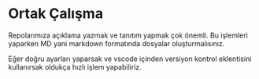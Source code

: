 # Ortak Çalışma

Repolarımıza açıklama yazmak ve tanıtım yapmak çok önemli. Bu işlemleri yaparken MD yani markdown formatında dosyalar oluşturmalısınız.

Eğer doğru ayarları yaparsak ve vscode içinden versiyon kontrol eklentisini kullanırsak oldukça hızlı işlem yapabiliriz.